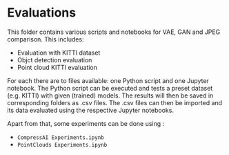 # Evaluations
This folder contains various scripts and notebooks for VAE, GAN and JPEG comparison.
This includes:
- Evaluation with KITTI dataset
- Objct detection evaluation
- Point cloud KITTI evaluation

For each there are to files available: one Python script and one Jupyter notebook. The Python script can be executed and tests a preset dataset (e.g. KITTI) with given (trained) models. The results will then be saved in corresponding folders as .csv files. The .csv files can then be imported and its data evaluated using the respective Jupyter notebooks.

Apart from that, some experiments can be done using 
:
- ``CompressAI Experiments.ipynb``
- ``PointClouds Experiments.ipynb``